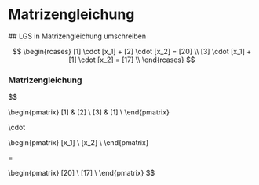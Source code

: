 # Matrizengleichung

## LGS in Matrizengleichung umschreiben

$$
\begin{rcases}
   [1] \cdot [x_1] + [2] \cdot [x_2] = [20] \\
   [3] \cdot [x_1] + [1] \cdot [x_2] = [17] \\
\end{rcases}
$$

### Matrizengleichung

$$

\begin{pmatrix}
[1] & [2] \\
[3] & [1] \\
\end{pmatrix}

\cdot

\begin{pmatrix}
[x_1] \\
[x_2] \\
\end{pmatrix}

=

\begin{pmatrix}
[20] \\
[17] \\
\end{pmatrix}
$$
